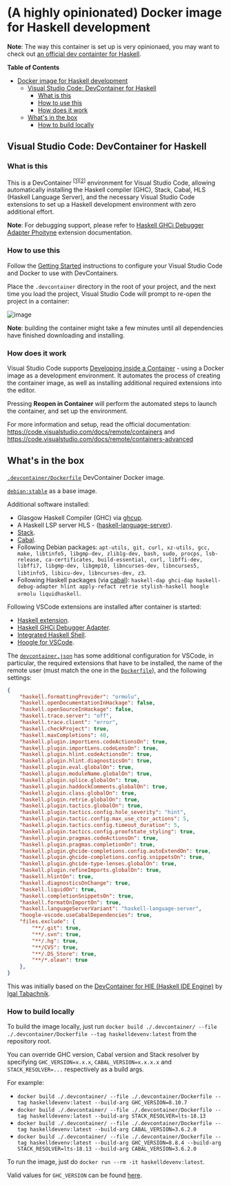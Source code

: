 # (A highly opinionated) Docker image for Haskell development

**Note**: The way this container is set up is very opinionaed, you may want to check out [an official dev containter for Haskell](https://github.com/microsoft/vscode-dev-containers/tree/main/containers/haskell).

<!-- markdown-toc start - Don't edit this section. Run M-x markdown-toc-refresh-toc -->
**Table of Contents**

- [Docker image for Haskell development](#docker-image-for-haskell-development)
  - [Visual Studio Code: DevContainer for Haskell](#visual-studio-code-devcontainer-for-haskell)
    - [What is this](#what-is-this)
    - [How to use this](#how-to-use-this)
    - [How does it work](#how-does-it-work)
  - [What's in the box](#whats-in-the-box)
    - [How to build locally](#how-to-build-locally)

<!-- markdown-toc end -->

## Visual Studio Code: DevContainer for Haskell

### What is this

This is a DevContainer <sup>[[1](https://code.visualstudio.com/docs/remote/containers)][[2](https://code.visualstudio.com/docs/remote/containers-advanced)]</sup> environment for Visual Studio Code, allowing automatically installing the Haskell compiler (GHC), Stack, Cabal, HLS (Haskell Language Server), and the necessary Visual Studio Code extensions to set up a Haskell development environment with zero additional effort.

**Note**: For debugging support, please refer to [Haskell GHCi Debugger Adapter Phoityne](https://marketplace.visualstudio.com/items?itemName=phoityne.phoityne-vscode) extension documentation.

### How to use this

Follow the [Getting Started](https://code.visualstudio.com/docs/remote/containers#_getting-started) instructions to configure your Visual Studio Code and Docker to use with DevContainers.

Place the `.devcontainer` directory in the root of your project, and the next time you load the project, Visual Studio Code will prompt to re-open the project in a container:

![image](https://user-images.githubusercontent.com/601206/73298150-7bfac580-4215-11ea-81d3-a8fabab98e30.png)

**Note**: building the container might take a few minutes until all dependencies have finished downloading and installing.

### How does it work

Visual Studio Code supports [Developing inside a Container](https://code.visualstudio.com/docs/remote/containers) - using a Docker image as a development environment. It automates the process of creating the container image, as well as installing additional required extensions into the editor.

Pressing **Reopen in Container** will perform the automated steps to launch the container, and set up the environment.

For more information and setup, read the official documentation: <https://code.visualstudio.com/docs/remote/containers> and <https://code.visualstudio.com/docs/remote/containers-advanced>

## What's in the box

[`.devcontainer/Dockerfile`](.devcontainer/Dockerfile) DevContainer Docker image.

[`debian:stable`](https://hub.docker.com/_/debian) as a base image.

Additional software installed:

- Glasgow Haskell Compiler (GHC) via [ghcup](https://www.haskell.org/ghcup/).
- A Haskell LSP server HLS - ([haskell-language-server](https://github.com/haskell/haskell-language-server)).
- [Stack](https://docs.haskellstack.org/en/stable/README/).
- [Cabal](https://www.haskell.org/cabal/).
- Following Debian packages: `apt-utils, git, curl, xz-utils, gcc, make, libtinfo5, libgmp-dev, zlib1g-dev, bash, sudo, procps, lsb-release, ca-certificates, build-essential, curl, libffi-dev, libffi7, libgmp-dev, libgmp10, libncurses-dev, libncurses5, libtinfo5, libicu-dev, libncurses-dev, z3`.
- Following Haskell packages (via [cabal](https://nixos.org/nixos/packages.html)): `haskell-dap ghci-dap haskell-debug-adapter hlint apply-refact retrie stylish-haskell hoogle ormolu liquidhaskell`.

Following VSCode extensions are installed after container is started:

- [Haskell extension](https://marketplace.visualstudio.com/items?itemName=haskell.haskell).
- [Haskell GHCi Debugger Adapter](https://marketplace.visualstudio.com/items?itemName=phoityne.phoityne-vscode).
- [Integrated Haskell Shell](https://marketplace.visualstudio.com/items?itemName=eriksik2.vscode-ghci).
- [Hoogle for VSCode](https://marketplace.visualstudio.com/items?itemName=jcanero.hoogle-vscode).

The [`devcontainer.json`](.devcontainer/devcontainer.json) has some additional configuration for VSCode, in particular, the required extensions that have to be installed, the name of the remote user (must match the one in the [`Dockerfile`](.devcontainer/Dockerfile)), and the following settings:

```json
{
    "haskell.formattingProvider": "ormolu",
    "haskell.openDocumentationInHackage": false,
    "haskell.openSourceInHackage": false,
    "haskell.trace.server": "off",
    "haskell.trace.client": "error",
    "haskell.checkProject": true,
    "haskell.maxCompletions": 40,
    "haskell.plugin.importLens.codeActionsOn": true,
    "haskell.plugin.importLens.codeLensOn": true,
    "haskell.plugin.hlint.codeActionsOn": true,
    "haskell.plugin.hlint.diagnosticsOn": true,
    "haskell.plugin.eval.globalOn": true,
    "haskell.plugin.moduleName.globalOn": true,
    "haskell.plugin.splice.globalOn": true,
    "haskell.plugin.haddockComments.globalOn": true,
    "haskell.plugin.class.globalOn": true,
    "haskell.plugin.retrie.globalOn": true,
    "haskell.plugin.tactics.globalOn": true,
    "haskell.plugin.tactics.config.hole_severity": "hint",
    "haskell.plugin.tactic.config.max_use_ctor_actions": 5,
    "haskell.plugin.tactics.config.timeout_duration": 5,
    "haskell.plugin.tactics.config.proofstate_styling": true,
    "haskell.plugin.pragmas.codeActionsOn": true,
    "haskell.plugin.pragmas.completionOn": true,
    "haskell.plugin.ghcide-completions.config.autoExtendOn": true,
    "haskell.plugin.ghcide-completions.config.snippetsOn": true,
    "haskell.plugin.ghcide-type-lenses.globalOn": true,
    "haskell.plugin.refineImports.globalOn": true,
    "haskell.hlintOn": true,
    "haskell.diagnosticsOnChange": true,
    "haskell.liquidOn": true,
    "haskell.completionSnippetsOn": true,
    "haskell.formatOnImportOn": true,
    "haskell.languageServerVariant": "haskell-language-server",
    "hoogle-vscode.useCabalDependencies": true,
    "files.exclude": {
        "**/.git": true,
        "**/.svn": true,
        "**/.hg": true,
        "**/CVS": true,
        "**/.DS_Store": true,
        "**/*.olean": true
    },
}
```

This was initially based on the [DevContainer for HIE (Haskell IDE Engine)](https://github.com/hmemcpy/haskell-hie-devcontainer) by [Igal Tabachnik](https://github.com/hmemcpy).

### How to build locally

To build the image locally, just run `docker build ./.devcontainer/ --file ./.devcontainer/Dockerfile --tag haskelldevenv:latest` from the repository root.

You can override GHC version, Cabal version and Stack resolver by specifying `GHC_VERSION=x.x.x`, `CABAL_VERSION=x.x.x.x` and `STACK_RESOLVER=...` respectively as a build args.

For example:

- `docker build ./.devcontainer/ --file ./.devcontainer/Dockerfile --tag haskelldevenv:latest --build-arg GHC_VERSION=8.10.7`
- `docker build ./.devcontainer/ --file ./.devcontainer/Dockerfile --tag haskelldevenv:latest --build-arg STACK_RESOLVER=lts-18.13`
- `docker build ./.devcontainer/ --file ./.devcontainer/Dockerfile --tag haskelldevenv:latest --build-arg CABAL_VERSION=3.6.2.0`
- `docker build ./.devcontainer/ --file ./.devcontainer/Dockerfile --tag haskelldevenv:latest --build-arg GHC_VERSION=8.8.4 --build-arg STACK_RESOLVER=lts-18.13 --build-arg CABAL_VERSION=3.6.2.0`

To run the image, just do `docker run --rm -it haskelldevenv:latest`.

Valid values for `GHC_VERSION` can be found [here](https://www.haskell.org/ghc/download.html).
